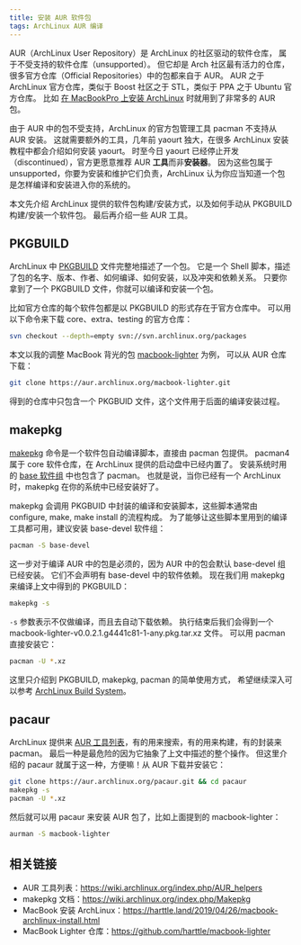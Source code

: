```yaml
---
title: 安装 AUR 软件包
tags: ArchLinux AUR 编译
---
```


AUR（ArchLinux User Repository）是 ArchLinux 的社区驱动的软件仓库，
属于不受支持的软件仓库（unsupported）。
但它却是 Arch 社区最有活力的仓库，很多官方仓库（Official Repositories）中的包都来自于 AUR。
AUR 之于 ArchLinux 官方仓库，类似于 Boost 社区之于 STL，类似于 PPA 之于 Ubuntu 官方仓库。
比如 [在 MacBookPro 上安装 ArchLinux](/2019/04/26/macbook-archlinux-install.html) 时就用到了非常多的 AUR 包。

由于 AUR 中的包不受支持，ArchLinux 的官方包管理工具 pacman 不支持从 AUR 安装。
这就需要额外的工具，几年前 yaourt 独大，在很多 ArchLinux 安装教程中都会介绍如何安装 yaourt。
时至今日 yaourt 已经停止开发（discontinued），官方更愿意推荐 AUR **工具**而非**安装器**。
因为这些包属于 unsupported，你要为安装和维护它们负责，ArchLinux 认为你应当知道一个包是怎样编译和安装进入你的系统的。

本文先介绍 ArchLinux 提供的软件包构建/安装方式，以及如何手动从 PKGBUILD 构建/安装一个软件包。
最后再介绍一些 AUR 工具。

<!--more-->

## PKGBUILD

ArchLinux 中 [PKGBUILD][pkgbuild] 文件完整地描述了一个包。
它是一个 Shell 脚本，描述了包的名字、版本、作者、如何编译、如何安装，以及冲突和依赖关系。
只要你拿到了一个 PKGBUILD 文件，你就可以编译和安装一个包。

比如官方仓库的每个软件包都是以 PKGBUILD 的形式存在于官方仓库中。
可以用以下命令来下载 core、extra、testing 的官方仓库：

```bash
svn checkout --depth=empty svn://svn.archlinux.org/packages
```

本文以我的调整 MacBook 背光的包 [macbook-lighter][macbook-lighter] 为例，
可以从 AUR 仓库下载：

```bash
git clone https://aur.archlinux.org/macbook-lighter.git
```

得到的仓库中只包含一个 PKGBUID 文件，这个文件用于后面的编译安装过程。

## makepkg

[makepkg][makepkg] 命令是一个软件包自动编译脚本，直接由 pacman 包提供。
pacman4 属于 core 软件仓库，在 ArchLinux 提供的启动盘中已经内置了。
安装系统时用的 [base 软件组][base] 中也包含了 pacman。
也就是说，当你已经有一个 ArchLinux 时，makepkg 在你的系统中已经安装好了。

makepkg 会调用 PKGBUID 中封装的编译和安装脚本，这些脚本通常由
configure, make, make install 的流程构成。
为了能够让这些脚本里用到的编译工具都可用，建议安装 base-devel 软件组：

```bash
pacman -S base-devel
```

这一步对于编译 AUR 中的包是必须的，因为 AUR 中的包会默认 base-devel 组已经安装。
它们不会声明有 base-devel 中的软件依赖。
现在我们用 makepkg 来编译上文中得到的 PKGBUILD：

```bash
makepkg -s
```

`-s` 参数表示不仅做编译，而且去自动下载依赖。
执行结束后我们会得到一个 macbook-lighter-v0.0.2.1.g4441c81-1-any.pkg.tar.xz 文件。
可以用 pacman 直接安装它：

```bash
pacman -U *.xz
```

这里只介绍到 PKGBUILD, makepkg, pacman 的简单使用方式，
希望继续深入可以参考 [ArchLinux Build System](https://wiki.archlinux.org/index.php/Arch_Build_System)。

## pacaur

ArchLinux 提供来 [AUR 工具列表](https://wiki.archlinux.org/index.php/AUR_helpers)，有的用来搜索，有的用来构建，有的封装来 pacman。
最后一种是最危险的因为它抽象了上文中描述的整个操作。
但这里介绍的 pacaur 就属于这一种，方便嘛！从 AUR 下载并安装它：

```bash
git clone https://aur.archlinux.org/pacaur.git && cd pacaur
makepkg -s
pacman -U *.xz
```

然后就可以用 pacaur 来安装 AUR 包了，比如上面提到的 macbook-lighter：

```bash
aurman -S macbook-lighter
```

## 相关链接

* AUR 工具列表：<https://wiki.archlinux.org/index.php/AUR_helpers>
* makepkg 文档：<https://wiki.archlinux.org/index.php/Makepkg>
* MacBook 安装 ArchLinux：<https://harttle.land/2019/04/26/macbook-archlinux-install.html>
* MacBook Lighter 仓库：<https://github.com/harttle/macbook-lighter>

[base]: https://www.archlinux.org/groups/x86_64/base/
[makepkg]: https://wiki.archlinux.org/index.php/Makepkg_(%E7%AE%80%E4%BD%93%E4%B8%AD%E6%96%87)
[pkgbuild]: https://wiki.archlinux.org/index.php/PKGBUILD_(%E7%AE%80%E4%BD%93%E4%B8%AD%E6%96%87)
[macbook-lighter]: https://aur.archlinux.org/packages/macbook-lighter

